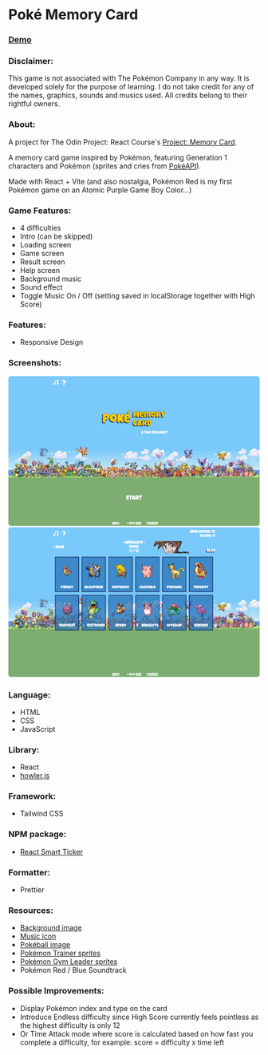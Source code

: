 # Poké Memory Card

### [Demo](https://woonzf.github.io/odin-memory-card/)

### Disclaimer:

This game is not associated with The Pokémon Company in any way. It is
developed solely for the purpose of learning. I do not take credit for any of
the names, graphics, sounds and musics used. All credits belong to their
rightful owners.

### About:

A project for The Odin Project: React Course's [Project: Memory Card](https://www.theodinproject.com/lessons/node-path-react-new-memory-card).

A memory card game inspired by Pokémon, featuring Generation 1 characters and Pokémon (sprites and cries from [PokéAPI](https://pokeapi.co/)).

Made with React + Vite (and also nostalgia, Pokémon Red is my first Pokémon game on an Atomic Purple Game Boy Color...)

### Game Features:

- 4 difficulties
- Intro (can be skipped)
- Loading screen
- Game screen
- Result screen
- Help screen
- Background music
- Sound effect
- Toggle Music On / Off (setting saved in localStorage together with High Score)

### Features:

- Responsive Design

### Screenshots:

<img style="border-radius:5px" src="./public/poke-memory-card.png" height="300" width="auto">
<img style="border-radius:5px" src="./public/poke-memory-card-2.png" height="300" width="auto">

### Language:

- HTML
- CSS
- JavaScript

### Library:

- React
- [howler.js](https://howlerjs.com/)

### Framework:

- Tailwind CSS

### NPM package:

- [React Smart Ticker](https://www.npmjs.com/package/react-smart-ticker)

### Formatter:

- Prettier

### Resources:

- [Background image](https://wallpapercave.com/w/wp8695692)
- [Music icon](https://pictogrammers.com/library/mdi/)
- [Pokéball image](https://commons.wikimedia.org/wiki/File:Pok%C3%A9_Ball_icon.svg)
- [Pokémon Trainer sprites](https://bulbapedia.bulbagarden.net/wiki/Pok%C3%A9mon_Trainer)
- [Pokémon Gym Leader sprites](https://bulbapedia.bulbagarden.net/wiki/Gym_Leader)
- Pokémon Red / Blue Soundtrack

### Possible Improvements:

- Display Pokémon index and type on the card
- Introduce Endless difficulty since High Score currently feels pointless as the highest difficulty is only 12
- Or Time Attack mode where score is calculated based on how fast you complete a difficulty, for example: score = difficulty x time left
